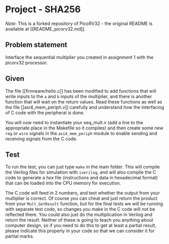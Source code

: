 
# Project - SHA256

*Note*: This is a forked repository of PicoRV32 - the original README is available at [[README_picorv32.md]].

## Problem statement
Interface the sequential multiplier you created in assignment 1 with the picorv32 processor.

## Given
The file [[firmware/hello.c]] has been modified to add functions that will write inputs to the `a` and `b` inputs of the multiplier, and there is another function that will wait on the return values.  Read these functions as well as the file [[axi4_mem_periph.v]] carefully and understand how the interfacing of C code with the peripheral is done.

You will now need to instantiate your seq_mult.v (add a line to the appropriate place in the Makefile so it compiles) and then create some new `reg` or `wire` signals in the `axi4_mem_periph` module to enable sending and receiving signals from the C code.

## Test
To run the test, you can just type `make` in the main folder.  This will compile the Verilog files for simulation with `iverilog`, and will also compile the C code to generate a *hex* file (instructions and data in hexadecimal format) that can be loaded into the CPU memory for execution.

The C code will feed in 2 numbers, and test whether the output from your multiplier is correct.  Of course you can cheat and just return the product from your `Mult_GetResult` function, but for the final tests we will be running with separate test code, so changes you make in the C code will not be reflected there.  You could also just do the multiplication in Verilog and return the result.  Neither of these is going to teach you anything about computer design, so if you need to do this to get at least a partial result, please indicate this properly in your code so that we can consider it for partial marks.

